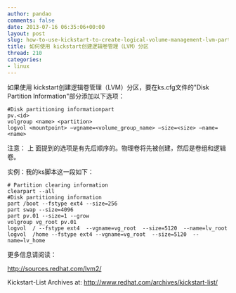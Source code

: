 ```yaml
---
author: pandao
comments: false
date: 2013-07-16 06:35:06+00:00
layout: post
slug: how-to-use-kickstart-to-create-logical-volume-management-lvm-partition
title: 如何使用 kickstart创建逻辑卷管理（LVM）分区
thread: 210
categories:
- linux
---
```


如果使用 kickstart创建逻辑卷管理（LVM）分区，要在ks.cfg文件的"Disk Partition Information"部分添加以下选项：

	#Disk partitioning informationpart
	pv.<id>
	volgroup <name> <partition>
	logvol <mountpoint> –vgname=<volume_group_name> –size=<size> –name=<name>

注意：
上 面提到的选项是有先后顺序的。物理卷将先被创建，然后是卷组和逻辑卷。

实例：我的ks脚本这一段如下：

	# Partition clearing information
	clearpart --all
	#Disk partitioning information
	part /boot --fstype ext4 --size=256
	part swap --size=4096
	part pv.01 --size=1 --grow
	volgroup vg_root pv.01
	logvol  / --fstype ext4  --vgname=vg_root  --size=5120  --name=lv_root
	logvol  /home --fstype ext4 --vgname=vg_root  --size=5120  --name=lv_home

更多信息请阅读：

http://sources.redhat.com/lvm2/

Kickstart-List Archives at: http://www.redhat.com/archives/kickstart-list/
